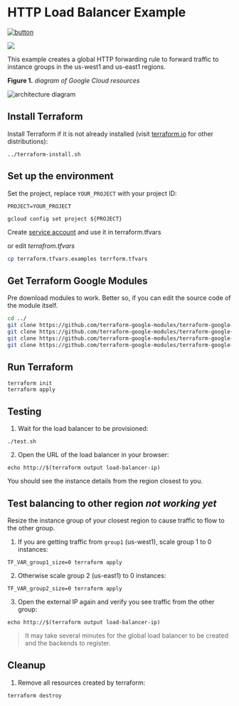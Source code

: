 # HTTP Load Balancer Example

[![button](http://gstatic.com/cloudssh/images/open-btn.png)](https://console.cloud.google.com/cloudshell/open?git_repo=https://github.com/GoogleCloudPlatform/terraform-google-lb-http&working_dir=examples/basic&page=shell&tutorial=README.md)

<a href="https://concourse-tf.gcp.solutions/teams/main/pipelines/tf-examples-lb-http-basic" target="_blank">
<img src="https://concourse-tf.gcp.solutions/api/v1/teams/main/pipelines/tf-examples-lb-http-basic/badge" /></a>

This example creates a global HTTP forwarding rule to forward traffic to instance groups in the us-west1 and us-east1 regions.

**Figure 1.** *diagram of Google Cloud resources*

![architecture diagram](https://raw.githubusercontent.com/GoogleCloudPlatform/terraform-google-lb-http/master/examples/multi-mig-http-lb/diagram.png)

## Install Terraform

Install Terraform if it is not already installed (visit [terraform.io](https://terraform.io) for other distributions):

```
../terraform-install.sh
```

## Set up the environment

Set the project, replace `YOUR_PROJECT` with your project ID:

```
PROJECT=YOUR_PROJECT
```

```
gcloud config set project ${PROJECT}
```

Create [service account](https://console.cloud.google.com/iam-admin/serviceaccounts) and use it in terraform.tfvars


or  edit *terrafrom.tfvars*

```bash
cp terraform.tfvars.examples terrform.tfvars
```

## Get Terraform Google Modules

Pre download modules  to work. Better so, if you can edit the source code of the module itself.

```bash
cd ../
git clone https://github.com/terraform-google-modules/terraform-google-project-factory
git clone https://github.com/terraform-google-modules/terraform-google-cloud-nat.git
git clone https://github.com/terraform-google-modules/terraform-google-lb-http.git
git clone https://github.com/terraform-google-modules/terraform-google-vm.git
```

## Run Terraform

```
terraform init
terraform apply
```

## Testing

1. Wait for the load balancer to be provisioned:

```
./test.sh
```

2. Open the URL of the load balancer in your browser:

```
echo http://$(terraform output load-balancer-ip)
```

You should see the instance details from the region closest to you.

## Test balancing to other region *not working yet*

Resize the instance group of your closest region to cause traffic to flow to the other group.

1. If you are getting traffic from `group1` (us-west1), scale group 1 to 0 instances:

```
TF_VAR_group1_size=0 terraform apply
```

2. Otherwise scale group 2 (us-east1) to 0 instances:

```
TF_VAR_group2_size=0 terraform apply
```

3. Open the external IP again and verify you see traffic from the other group:

```
echo http://$(terraform output load-balancer-ip)
```

> It may take several minutes for the global load balancer to be created and the backends to register.

## Cleanup

1. Remove all resources created by terraform:

```
terraform destroy
```